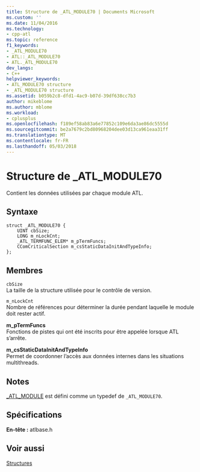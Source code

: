 ```yaml
---
title: Structure de _ATL_MODULE70 | Documents Microsoft
ms.custom: ''
ms.date: 11/04/2016
ms.technology:
- cpp-atl
ms.topic: reference
f1_keywords:
- _ATL_MODULE70
- ATL::_ATL_MODULE70
- ATL._ATL_MODULE70
dev_langs:
- C++
helpviewer_keywords:
- ATL_MODULE70 structure
- _ATL_MODULE70 structure
ms.assetid: b059b2c8-dfd1-4ac9-b07d-39df638cc7b3
author: mikeblome
ms.author: mblome
ms.workload:
- cplusplus
ms.openlocfilehash: f189ef58ab83a6e77852c109e6da3ae86dc5555d
ms.sourcegitcommit: be2a7679c2bd80968204dee03d13ca961eaa31ff
ms.translationtype: MT
ms.contentlocale: fr-FR
ms.lasthandoff: 05/03/2018
---
```

# <a name="atlmodule70-structure"></a>Structure de _ATL_MODULE70
Contient les données utilisées par chaque module ATL.  
  
## <a name="syntax"></a>Syntaxe  
  
```
struct _ATL_MODULE70 {
    UINT cbSize;
    LONG m_nLockCnt;
    _ATL_TERMFUNC_ELEM* m_pTermFuncs;
    CComCriticalSection m_csStaticDataInitAndTypeInfo;
};
```  
  
## <a name="members"></a>Membres  
 `cbSize`  
 La taille de la structure utilisée pour le contrôle de version.  
  
 `m_nLockCnt`  
 Nombre de références pour déterminer la durée pendant laquelle le module doit rester actif.  
  
 **m_pTermFuncs**  
 Fonctions de pistes qui ont été inscrits pour être appelée lorsque ATL s’arrête.  
  
 **m_csStaticDataInitAndTypeInfo**  
 Permet de coordonner l’accès aux données internes dans les situations multithreads.  
  
## <a name="remarks"></a>Notes  
 [_ATL_MODULE](atl-typedefs.md#_atl_module) est défini comme un typedef de `_ATL_MODULE70`.  
  
## <a name="requirements"></a>Spécifications  
 **En-tête :** atlbase.h  
  
## <a name="see-also"></a>Voir aussi  
 [Structures](../../atl/reference/atl-structures.md)







